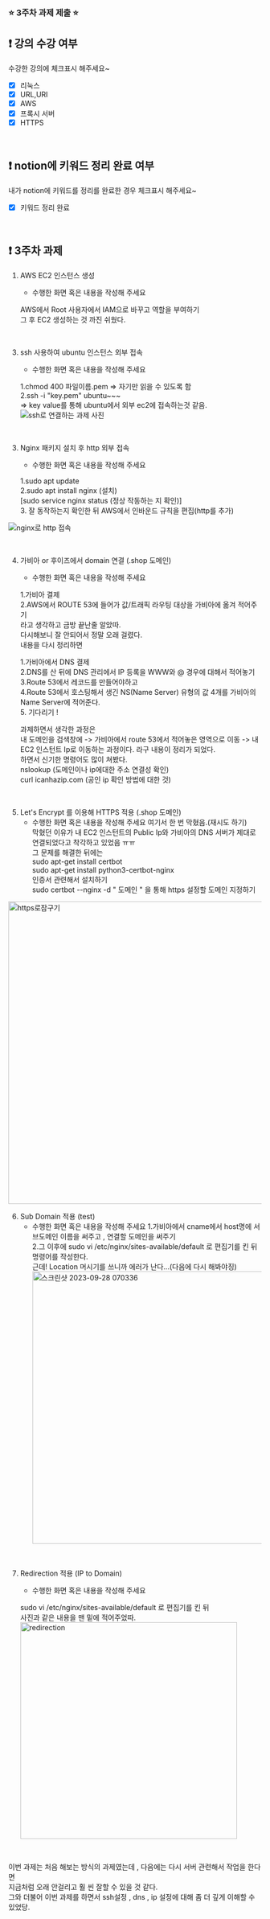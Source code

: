 ### ⭐️ 3주차 과제 제출 ⭐️

## ❗️ 강의 수강 여부
수강한 강의에 체크표시 해주세요~

- [x] 리눅스
- [x] URL,URI
- [x] AWS
- [x] 프록시 서버
- [x] HTTPS

<br>

## ❗️ notion에 키워드 정리 완료 여부
내가 notion에 키워드를 정리를 완료한 경우 체크표시 해주세요~

- [x] 키워드 정리 완료

<br>

## ❗️ 3주차 과제
1. AWS EC2 인스턴스 생성
   - 수행한 화면 혹은 내용을 작성해 주세요
     
   AWS에서 Root 사용자에서 IAM으로 바꾸고 역할을 부여하기  
   그 후 EC2 생성하는 것 까진 쉬웠다.   
<br/>

3. ssh 사용하여 ubuntu 인스턴스 외부 접속
   - 수행한 화면 혹은 내용을 작성해 주세요
     
   1.chmod 400 파일이름.pem  => 자기만 읽을 수 있도록 함  
   2.ssh -i "key.pem" ubuntu~~~  
     => key value를 통해 ubuntu에서 외부 ec2에 접속하는것 같음.  
   ![ssh로 연결하는 과제 사진](https://github.com/HyunminHong619/2023-Server-Study/assets/109195877/2cfe2ae0-0876-44b2-ab6f-3e5a785e2574)



<br/>

3. Nginx 패키지 설치 후 http 외부 접속
   - 수행한 화면 혹은 내용을 작성해 주세요
     
   1.sudo apt update  
   2.sudo apt install nginx (설치)  
   [sudo service nginx status (정상 작동하는 지 확인)]  
   3. 잘 동작하는지 확인한 뒤 AWS에서 인바운드 규칙을 편집(http를 추가)  

  ![nginx로 http 접속](https://github.com/HyunminHong619/2023-Server-Study/assets/109195877/9b161976-c3f5-4866-9755-e9634e68755f)


<br/>

4. 가비아 or 후이즈에서 domain 연결 (.shop 도메인)
   - 수행한 화면 혹은 내용을 작성해 주세요
     
   1.가비아 결제  
   2.AWS에서 ROUTE 53에 들어가 값/트래픽 라우팅 대상을 가비아에 옮겨 적어주기  
   라고 생각하고 금방 끝난줄 알았따.  
   다시해보니 잘 안되어서 정말 오래 걸렸다.  
   내용을 다시 정리하면  

   1.가비아에서 DNS 결제  
   2.DNS를 산 뒤에 DNS 관리에서 IP 등록을 WWW와 @ 경우에 대해서 적어놓기  
   3.Route 53에서 레코드를 만들어야하고  
   4.Route 53에서 호스팅해서 생긴 NS(Name Server) 유형의 값 4개를 가비아의 Name Server에 적어준다.  
   5. 기다리기 !  
  
   과제하면서 생각한 과정은  
   내 도메인을 검색창에 -> 가비아에서 route 53에서 적어놓은 영역으로 이동 -> 내 EC2 인스턴트 Ip로 이동하는 과정이다. 라구 내용이 정리가 되었다.  
하면서 신기한 명령어도 많이 쳐봤다.  
  nslookup (도메인이나 ip에대한 주소 연결성 확인)  
  curl icanhazip.com (공인 ip 확인 방법에 대한 것)  
    

<br/>


5. Let's Encrypt 를 이용해 HTTPS 적용 (.shop 도메인)
   - 수행한 화면 혹은 내용을 작성해 주세요
   여기서 한 번 막혔음.(재시도 하기)  
   막혔던 이유가 내 EC2 인스턴트의 Public Ip와 가비아의 DNS 서버가 제대로 연결되었다고 착각하고 있었음 ㅠㅠ  
   그 문제를 해결한 뒤에는  
   sudo apt-get install certbot  
   sudo apt-get install python3-certbot-nginx  
   인증서 관련해서 설치하기  
   sudo certbot --nginx -d " 도메인 " 을 통해 https 설정할 도메인 지정하기   
<img width="602" alt="https로잠구기" src="https://github.com/HyunminHong619/2023-Server-Study/assets/109195877/7d0b85dd-83e5-4d32-a311-b6e3c891f3d3">

<br/>

6. Sub Domain 적용 (test)
   - 수행한 화면 혹은 내용을 작성해 주세요
     1.가비아에서 cname에서 host명에 서브도메인 이름을 써주고 , 연결할 도메인을 써주기  
     2.그 이후에 sudo vi /etc/nginx/sites-available/default 로 편집기를 킨 뒤 명령어를 작성한다.  
     근데! Location 머시기를 쓰니까 에러가 난다...(다음에 다시 해봐야징)  
     <img width="542" alt="스크린샷 2023-09-28 070336" src="https://github.com/HyunminHong619/2023-Server-Study/assets/109195877/9c62590b-ce4d-4440-b5c0-35b0d77a46be">


<br/>

7. Redirection 적용 (IP to Domain)
   - 수행한 화면 혹은 내용을 작성해 주세요

   sudo vi /etc/nginx/sites-available/default 로 편집기를 킨 뒤  
   사진과 같은 내용을 맨 밑에 적어주었따.  
   <img width="431" alt="redirection" src="https://github.com/HyunminHong619/2023-Server-Study/assets/109195877/d3d049ec-0f34-43ab-94b5-515caad1402e">

<br/>

이번 과제는 처음 해보는 방식의 과제였는데 , 다음에는 다시 서버 관련해서 작업을 한다면  
지금처럼 오래 안걸리고 훨 씬 잘할 수 있을 것 같다.  
그와 더불어 이번 과제를 하면서 ssh설정 , dns , ip 설정에 대해 좀 더 깊게 이해할 수 있었당.  
